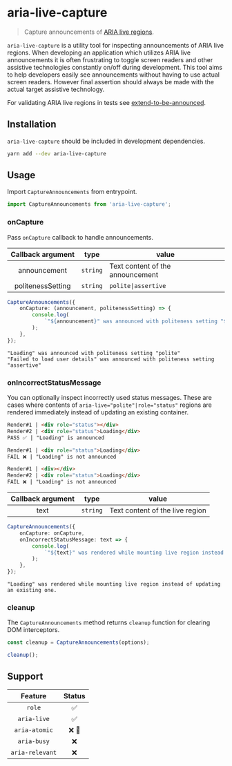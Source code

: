# aria-live-capture

> Capture announcements of [ARIA live regions](https://www.w3.org/TR/wai-aria-1.2/#dfn-live-region).

`aria-live-capture` is a utility tool for inspecting announcements of ARIA live regions.
When developing an application which utilizes ARIA live announcements it is often frustrating to toggle screen readers and other assistive technologies constantly on/off during development.
This tool aims to help developers easily see announcements without having to use actual screen readers.
However final assertion should always be made with the actual target assistive technology.

For validating ARIA live regions in tests see [extend-to-be-announced](https://github.com/AriPerkkio/extend-to-be-announced).

## Installation

`aria-live-capture` should be included in development dependencies.

```bash
yarn add --dev aria-live-capture
```

## Usage

Import `CaptureAnnouncements` from entrypoint.

```ts
import CaptureAnnouncements from 'aria-live-capture';
```

### onCapture

Pass `onCapture` callback to handle announcements.

| Callback argument |   type   | value                            |
| :---------------: | :------: | -------------------------------- |
|   announcement    | `string` | Text content of the announcement |
| politenessSetting | `string` | `polite\|assertive`              |

```ts
CaptureAnnouncements({
    onCapture: (announcement, politenessSetting) => {
        console.log(
            `"${announcement}" was announced with politeness setting "${politenessSetting}"`
        );
    },
});
```

```
"Loading" was announced with politeness setting "polite"
"Failed to load user details" was announced with politeness setting "assertive"
```

### onIncorrectStatusMessage

You can optionally inspect incorrectly used status messages.
These are cases where contents of `aria-live="polite"|role="status"` regions are rendered immediately instead of updating an existing container.

<!-- prettier-ignore -->
```html
Render#1 | <div role="status"></div>
Render#2 | <div role="status">Loading</div>
PASS ✅ | "Loading" is announced
```

<!-- prettier-ignore -->
```html
Render#1 | <div role="status">Loading</div>
FAIL ❌ | "Loading" is not announced
```

<!-- prettier-ignore -->
```html
Render#1 | <div></div>
Render#2 | <div role="status">Loading</div>
FAIL ❌ | "Loading" is not announced
```

| Callback argument |   type   | value                           |
| :---------------: | :------: | ------------------------------- |
|       text        | `string` | Text content of the live region |

```ts
CaptureAnnouncements({
    onCapture: onCapture,
    onIncorrectStatusMessage: text => {
        console.log(
            `"${text}" was rendered while mounting live region instead of updating an existing one.`
        );
    },
});
```

```
"Loading" was rendered while mounting live region instead of updating an existing one.
```

### cleanup

The `CaptureAnnouncements` method returns `cleanup` function for clearing DOM interceptors.

```ts
const cleanup = CaptureAnnouncements(options);

cleanup();
```

## Support

|     Feature     | Status |
| :-------------: | :----: |
|     `role`      |   ✅   |
|   `aria-live`   |   ✅   |
|  `aria-atomic`  | ❌ 👷  |
|   `aria-busy`   |   ❌   |
| `aria-relevant` |   ❌   |
